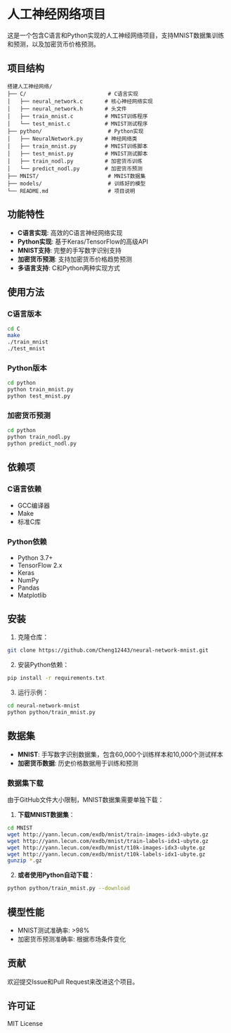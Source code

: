 # 人工神经网络项目

这是一个包含C语言和Python实现的人工神经网络项目，支持MNIST数据集训练和预测，以及加密货币价格预测。

## 项目结构

```
搭建人工神经网络/
├── C/                          # C语言实现
│   ├── neural_network.c       # 核心神经网络实现
│   ├── neural_network.h       # 头文件
│   ├── train_mnist.c          # MNIST训练程序
│   └── test_mnist.c           # MNIST测试程序
├── python/                     # Python实现
│   ├── NeuralNetwork.py       # 神经网络类
│   ├── train_mnist.py         # MNIST训练脚本
│   ├── test_mnist.py          # MNIST测试脚本
│   ├── train_nodl.py          # 加密货币训练
│   └── predict_nodl.py        # 加密货币预测
├── MNIST/                      # MNIST数据集
├── models/                     # 训练好的模型
└── README.md                   # 项目说明
```

## 功能特性

- **C语言实现**: 高效的C语言神经网络实现
- **Python实现**: 基于Keras/TensorFlow的高级API
- **MNIST支持**: 完整的手写数字识别支持
- **加密货币预测**: 支持加密货币价格趋势预测
- **多语言支持**: C和Python两种实现方式

## 使用方法

### C语言版本

```bash
cd C
make
./train_mnist
./test_mnist
```

### Python版本

```bash
cd python
python train_mnist.py
python test_mnist.py
```

### 加密货币预测

```bash
cd python
python train_nodl.py
python predict_nodl.py
```

## 依赖项

### C语言依赖
- GCC编译器
- Make
- 标准C库

### Python依赖
- Python 3.7+
- TensorFlow 2.x
- Keras
- NumPy
- Pandas
- Matplotlib

## 安装

1. 克隆仓库：
```bash
git clone https://github.com/Cheng12443/neural-network-mnist.git
```

2. 安装Python依赖：
```bash
pip install -r requirements.txt
```

3. 运行示例：
```bash
cd neural-network-mnist
python python/train_mnist.py
```

## 数据集

- **MNIST**: 手写数字识别数据集，包含60,000个训练样本和10,000个测试样本
- **加密货币数据**: 历史价格数据用于训练和预测

### 数据集下载

由于GitHub文件大小限制，MNIST数据集需要单独下载：

1. **下载MNIST数据集**：
```bash
cd MNIST
wget http://yann.lecun.com/exdb/mnist/train-images-idx3-ubyte.gz
wget http://yann.lecun.com/exdb/mnist/train-labels-idx1-ubyte.gz
wget http://yann.lecun.com/exdb/mnist/t10k-images-idx3-ubyte.gz
wget http://yann.lecun.com/exdb/mnist/t10k-labels-idx1-ubyte.gz
gunzip *.gz
```

2. **或者使用Python自动下载**：
```bash
python python/train_mnist.py --download
```

## 模型性能

- MNIST测试准确率: >98%
- 加密货币预测准确率: 根据市场条件变化

## 贡献

欢迎提交Issue和Pull Request来改进这个项目。

## 许可证

MIT License